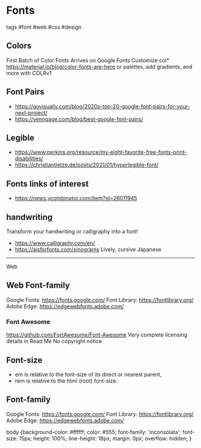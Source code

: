 # Fonts

tags #font #web #css #design

## Colors

First Batch of Color Fonts Arrives on Google Fonts
Customize col* https://material.io/blog/color-fonts-are-here
or palettes, add gradients, and more with COLRv1

## Font Pairs

* https://govisually.com/blog/2020s-top-20-google-font-pairs-for-your-next-project/
* https://venngage.com/blog/best-google-font-pairs/

## Legible

* https://www.perkins.org/resource/my-eight-favorite-free-fonts-print-disabilities/
* https://christiantietze.de/posts/2021/01/hyperlegible-font/


## Fonts links of interest

* https://news.ycombinator.com/item?id=26011945


## handwriting

Transform your handwriting or calligraphy into a font!
* https://www.calligraphr.com/en/
* https://aisforfonts.com/sinograms
Lively, cursive Japanese

***

Web

## Web Font-family

Google Fonts: https://fonts.google.com/
Font Library: https://fontlibrary.org/
Adobe Edge: https://edgewebfonts.adobe.com/


### Font Awesome
<https://github.com/FortAwesome/Font-Awesome>
Very complete licensing details in Read Me
No copyright notice

## Font-size

* em is relative to the font-size of its direct or nearest parent,
* rem is relative to the html (root) font-size.


## Font-family

Google Fonts: https://fonts.google.com/
Font Library: https://fontlibrary.org/
Adobe Edge: https://edgewebfonts.adobe.com/

<link href="https://fonts.googleapis.com/css?family=Inconsolata" rel="stylesheet">

body {background-color: #ffffff; color: #555; font-family: 'inconsolata'; font-size: 15px; height: 100%;
	line-height: 18px; margin: 0px; overflow: hidden; }

